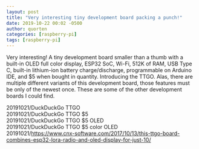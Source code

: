 ```yaml
---
layout: post
title: "Very interesting tiny development board packing a punch!"
date: 2019-10-22 00:02 -0500
author: quorten
categories: [raspberry-pi]
tags: [raspberry-pi]
---
```


Very interesting!  A tiny development board smaller than a thumb with
a built-in OLED full color display, ESP32 SoC, Wi-Fi, 512K of RAM, USB
Type C, built-in lithium-ion battery charge/discharge, programmable on
Arduino IDE, and $5 when bought in quantity.  Introducing the TTGO.
Alas, there are multiple different variants of this development board,
those features must be only of the newest once.  These are some of the
other development boards I could find.

20191021/DuckDuckGo TTGO  
20191021/DuckDuckGo TTGO $5  
20191021/DuckDuckGo TTGO $5 OLED  
20191021/DuckDuckGo TTGO $5 color OLED  
20191021/https://www.cnx-software.com/2017/10/13/this-ttgo-board-combines-esp32-lora-radio-and-oled-display-for-just-10/

